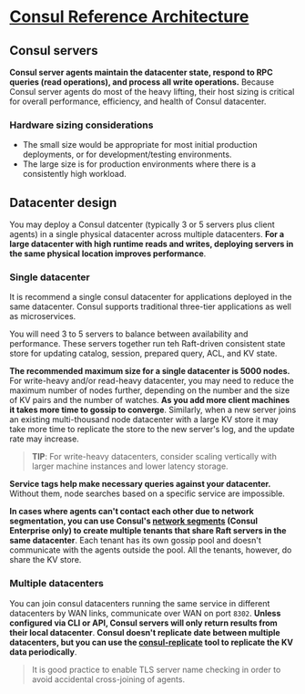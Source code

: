 # [Consul Reference Architecture](https://learn.hashicorp.com/tutorials/consul/reference-architecture)

## Consul servers

**Consul server agents maintain the datacenter state, respond to RPC queries (read operations), and process all write operations.** Because Consul server agents do most of the heavy lifting, their host sizing is critical for overall performance, efficiency, and health of Consul datacenter.

### Hardware sizing considerations

- The small size would be appropriate for most initial production deployments, or for development/testing environments.
- The large size is for production environments where there is a consistently high workload.

## Datacenter design

You may deploy a Consul datcenter (typically 3 or 5 servers plus client agents) in a single physical datacenter across multiple datacenters. **For a large datacenter with high runtime reads and writes, deploying servers in the same physical location improves performance**.

### Single datacenter

It is recommend a single consul datacenter for applications deployed in the same datacenter. Consul supports traditional three-tier applications as well as microservices.

You will need 3 to 5 servers to balance between availability and performance. These servers together run teh Raft-driven consistent state store for updating catalog, session, prepared query, ACL, and KV state.

**The recommended maximum size for a single datacenter is 5000 nodes.** For write-heavy and/or read-heavy datacenter, you may need to reduce the maximum number of nodes further, depending on the number and the size of KV pairs and the number of watches. **As you add more client machines it takes more time to gossip to converge**. Similarly, when a new server joins an existing multi-thousand node datacenter with a large KV store it may take more time to replicate the store to the new server's log, and the update rate may increase.

> **TIP**: For write-heavy datacenters, consider scaling vertically with larger machine instances and lower latency storage.

**Service tags help make necessary queries against your datacenter.** Without them, node searches based on a specific service are impossible.

**In cases where agents can't contact each other due to network segmentation, you can use Consul's [network segments](https://learn.hashicorp.com/consul/day-2-operations/network-segments) (Consul Enterprise only) to create multiple tenants that share Raft servers in the same datacenter**. Each tenant has its own gossip pool and doesn't communicate with the agents outside the pool. All the tenants, however, do share the KV store.

### Multiple datacenters

You can join consul datacenters running the same service in different datacenters by WAN links, communicate over WAN on port `8302`. **Unless configured via CLI or API, Consul servers will only return results from their local datacenter**. **Consul doesn't replicate date between multiple datacenters, but you can use the [consul-replicate](https://github.com/hashicorp/consul-replicate) tool to replicate the KV data periodically**.

> It is good practice to enable TLS server name checking in order to avoid accidental cross-joining of agents.
